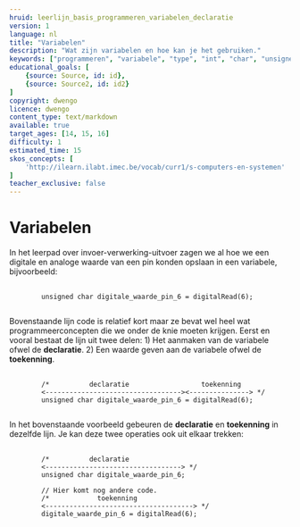 ```yaml
---
hruid: leerlijn_basis_programmeren_variabelen_declaratie
version: 1
language: nl
title: "Variabelen"
description: "Wat zijn variabelen en hoe kan je het gebruiken."
keywords: ["programmeren", "variabele", "type", "int", "char", "unsigned", "float", "microcontroller", "µC", "arduino", "dwenguino"]
educational_goals: [
    {source: Source, id: id}, 
    {source: Source2, id: id2}
]
copyright: dwengo
licence: dwengo
content_type: text/markdown
available: true
target_ages: [14, 15, 16]
difficulty: 1
estimated_time: 15
skos_concepts: [
    'http://ilearn.ilabt.imec.be/vocab/curr1/s-computers-en-systemen'
]
teacher_exclusive: false
---
```


# Variabelen

In het leerpad over invoer-verwerking-uitvoer zagen we al hoe we een digitale en analoge waarde van een pin konden opslaan in een variabele, bijvoorbeeld:

<pre>
    <code class="language-cpp">
        unsigned char digitale_waarde_pin_6 = digitalRead(6);
    </code>
</pre> 

Bovenstaande lijn code is relatief kort maar ze bevat wel heel wat programmeerconcepten die we onder de knie moeten krijgen. Eerst en vooral bestaat de lijn uit twee delen: 1) Het aanmaken van de variabele ofwel de **declaratie**. 2) Een waarde geven aan de variabele ofwel de **toekenning**.

<pre>
    <code class="language-cpp">
        /*          declaratie                  toekenning
        <----------------------------------><---------------> */
        unsigned char digitale_waarde_pin_6 = digitalRead(6);
    </code>
</pre> 

In het bovenstaande voorbeeld gebeuren de **declaratie** en **toekenning** in dezelfde lijn. Je kan deze twee operaties ook uit elkaar trekken:

<pre>
    <code class="language-cpp">
        /*          declaratie              
        <----------------------------------> */
        unsigned char digitale_waarde_pin_6;
        
        // Hier komt nog andere code.
        /*            toekenning
        <-------------------------------------> */
        digitale_waarde_pin_6 = digitalRead(6);
    </code>
</pre> 

